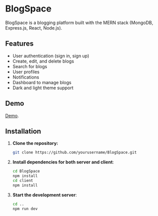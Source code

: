 # BlogSpace

BlogSpace is a blogging platform built with the MERN stack (MongoDB, Express.js, React, Node.js).

## Features

- User authentication (sign in, sign up)
- Create, edit, and delete blogs
- Search for blogs
- User profiles
- Notifications
- Dashboard to manage blogs
- Dark and light theme support

## Demo

[Demo](https://blogspace.felixyu.net).

## Installation

1. **Clone the repository:**

   ```bash
   git clone https://github.com/yourusername/BlogSpace.git
   ```
   
2. **Install dependencies for both server and client**:
   
   ```bash
   cd BlogSpace
   npm install
   cd client
   npm install
   ```

3. **Start the development server**:

    ```bash
    cd ..
    npm run dev
    ```
